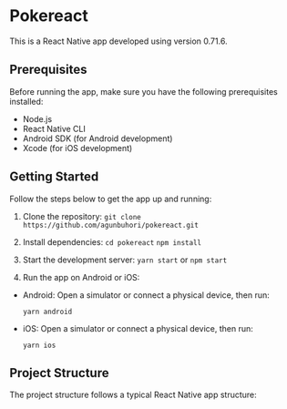 # Pokereact

This is a React Native app developed using version 0.71.6.

## Prerequisites

Before running the app, make sure you have the following prerequisites installed:

- Node.js
- React Native CLI
- Android SDK (for Android development)
- Xcode (for iOS development)

## Getting Started

Follow the steps below to get the app up and running:

1. Clone the repository:
   `git clone https://github.com/agunbuhori/pokereact.git`

2. Install dependencies:
   `cd pokereact`
   `npm install`
3. Start the development server:
   `yarn start` or `npm start`

4. Run the app on Android or iOS:

- Android: Open a simulator or connect a physical device, then run:

  ```
  yarn android
  ```

- iOS: Open a simulator or connect a physical device, then run:

  ```
  yarn ios
  ```

## Project Structure

The project structure follows a typical React Native app structure:
